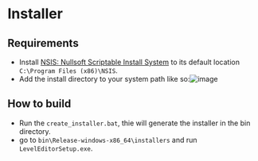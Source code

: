 # Installer

## Requirements
- Install [NSIS: Nullsoft Scriptable Install System](https://sourceforge.net/projects/nsis/) to its default location `C:\Program Files (x86)\NSIS`.
- Add the install directory to your system path like so:![image](https://i.imgur.com/cTZquD7.png)

## How to build
- Run the `create_installer.bat`, thie will generate the installer in the bin directory.
- go to `bin\Release-windows-x86_64\installers` and run `LevelEditorSetup.exe`.
